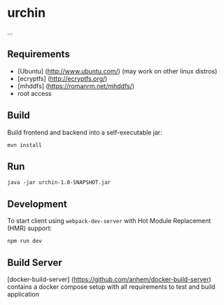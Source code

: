 # urchin
...

## Requirements

* [Ubuntu] (http://www.ubuntu.com/) (may work on other linux distros)
* [ecryptfs] (http://ecryptfs.org/)
* [mhddfs] (https://romanrm.net/mhddfs/)
* root access

## Build

Build frontend and backend into a self-executable jar:
```
mvn install
```

## Run
```
java -jar urchin-1.0-SNAPSHOT.jar
```

## Development

To start client using `webpack-dev-server` with Hot Module Replacement (HMR) support:
```
npm run dev
```
## Build Server

[docker-build-server] (https://github.com/anhem/docker-build-server) contains a docker compose setup with all requirements to test and build application


